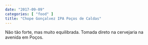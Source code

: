 ```yaml
---
date: "2017-09-09"
categories: [ "food" ]
title: "Chope Gonçalvez IPA Poços de Caldas"
---
```

Não tão forte, mas muito equilibrada. Tomada direto na cervejaria na avenida em Poços.
